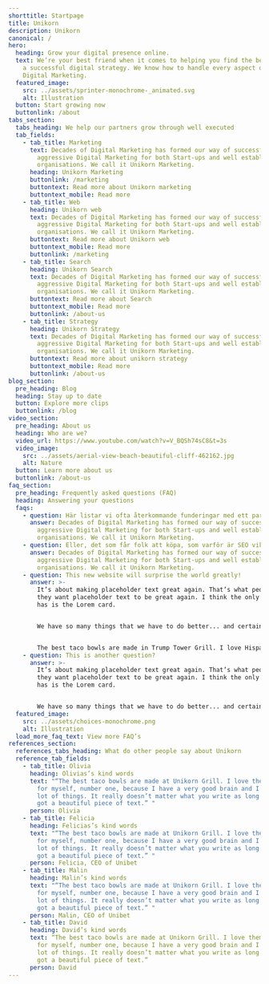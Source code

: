 ```yaml
---
shorttitle: Startpage
title: Unikorn
description: Unikorn
canonical: /
hero:
  heading: Grow your digital presence online.
  text: We’re your best friend when it comes to helping you find the best path to
    a successful digital strategy. We know how to handle every aspect of your
    Digital Marketing.
  featured_image:
    src: ../assets/sprinter-monochrome-_animated.svg
    alt: Illustration
  button: Start growing now
  buttonlink: /about
tabs_section:
  tabs_heading: We help our partners grow through well executed
  tab_fields:
    - tab_title: Marketing
      text: Decades of Digital Marketing has formed our way of successful and
        aggressive Digital Marketing for both Start-ups and well established
        organisations. We call it Unikorn Marketing.
      heading: Unikorn Marketing
      buttonlink: /marketing
      buttontext: Read more about Unikorn marketing
      buttontext_mobile: Read more
    - tab_title: Web
      heading: Unikorn web
      text: Decades of Digital Marketing has formed our way of successful and
        aggressive Digital Marketing for both Start-ups and well established
        organisations. We call it Unikorn Marketing.
      buttontext: Read more about Unikorn web
      buttontext_mobile: Read more
      buttonlink: /marketing
    - tab_title: Search
      heading: Unikorn Search
      text: Decades of Digital Marketing has formed our way of successful and
        aggressive Digital Marketing for both Start-ups and well established
        organisations. We call it Unikorn Marketing.
      buttontext: Read more about Search
      buttontext_mobile: Read more
      buttonlink: /about-us
    - tab_title: Strategy
      heading: Unikorn Strategy
      text: Decades of Digital Marketing has formed our way of successful and
        aggressive Digital Marketing for both Start-ups and well established
        organisations. We call it Unikorn Marketing.
      buttontext: Read more about unikorn strategy
      buttontext_mobile: Read more
      buttonlink: /about-us
blog_section:
  pre_heading: Blog
  heading: Stay up to date
  button: Explore more clips
  buttonlink: /blog
video_section:
  pre_heading: About us
  heading: Who are we?
  video_url: https://www.youtube.com/watch?v=V_BQSh74sC8&t=3s
  video_image:
    src: ../assets/aerial-view-beach-beautiful-cliff-462162.jpg
    alt: Nature
  button: Learn more about us
  buttonlink: /about-us
faq_section:
  pre_heading: Frequently asked questions (FAQ)
  heading: Answering your questions
  faqs:
    - question: Här listar vi ofta återkommande funderingar med ett par svar?
      answer: Decades of Digital Marketing has formed our way of successful and
        aggressive Digital Marketing for both Start-ups and well established
        organisations. We call it Unikorn Marketing.
    - question: Eller, det som får folk att köpa, som varför är SEO viktigt?
      answer: Decades of Digital Marketing has formed our way of successful and
        aggressive Digital Marketing for both Start-ups and well established
        organisations. We call it Unikorn Marketing.
    - question: This new website will surprise the world greatly!
      answer: >-
        It’s about making placeholder text great again. That’s what people want,
        they want placeholder text to be great again. I think the only card she
        has is the Lorem card.


        We have so many things that we have to do better... and certainly ipsum is one of them. I was going to say something extremely rough to Lorem Ipsum, to its family, and I said to myself, "I can't do it. I just can't do it. It's inappropriate. It's not nice." I think the only difference between me and the other placeholder text is that I’m more honest and my words are more beautiful.


        The best taco bowls are made in Trump Tower Grill. I love Hispanics! My text is long and beautiful, as, it has been well documented, are various other parts of my website. Lorem Ispum is a choke artist. It chokes!
    - question: This is another question?
      answer: >-
        It’s about making placeholder text great again. That’s what people want,
        they want placeholder text to be great again. I think the only card she
        has is the Lorem card.


        We have so many things that we have to do better... and certainly ipsum is one of them. I was going to say something extremely rough to Lorem Ipsum, to its family, and I said to myself, "I can't do it. I just can't do it. It's inappropriate. It's not nice." I think the only difference between me and the other placeholder text is that I’m more honest and my words are more beautiful.
  featured_image:
    src: ../assets/choices-monochrome.png
    alt: Illustration
  load_more_faq_text: View more FAQ’s
references_section:
  references_tabs_heading: What do other people say about Unikorn
  reference_tab_fields:
    - tab_title: Olivia
      heading: Olivias’s kind words
      text: "“The best taco bowls are made at Unikorn Grill. I love them! I'm speaking
        for myself, number one, because I have a very good brain and I've said a
        lot of things. It really doesn’t matter what you write as long as you’ve
        got a beautiful piece of text.” "
      person: Olivia
    - tab_title: Felicia
      heading: Felicias’s kind words
      text: "“The best taco bowls are made at Unikorn Grill. I love them! I'm speaking
        for myself, number one, because I have a very good brain and I've said a
        lot of things. It really doesn’t matter what you write as long as you’ve
        got a beautiful piece of text.” "
      person: Felicia, CEO of Unibet
    - tab_title: Malin
      heading: Malin’s kind words
      text: "“The best taco bowls are made at Unikorn Grill. I love them! I'm speaking
        for myself, number one, because I have a very good brain and I've said a
        lot of things. It really doesn’t matter what you write as long as you’ve
        got a beautiful piece of text.” "
      person: Malin, CEO of Unibet
    - tab_title: David
      heading: David’s kind words
      text: “The best taco bowls are made at Unikorn Grill. I love them! I'm speaking
        for myself, number one, because I have a very good brain and I've said a
        lot of things. It really doesn’t matter what you write as long as you’ve
        got a beautiful piece of text.”
      person: David
---
```

